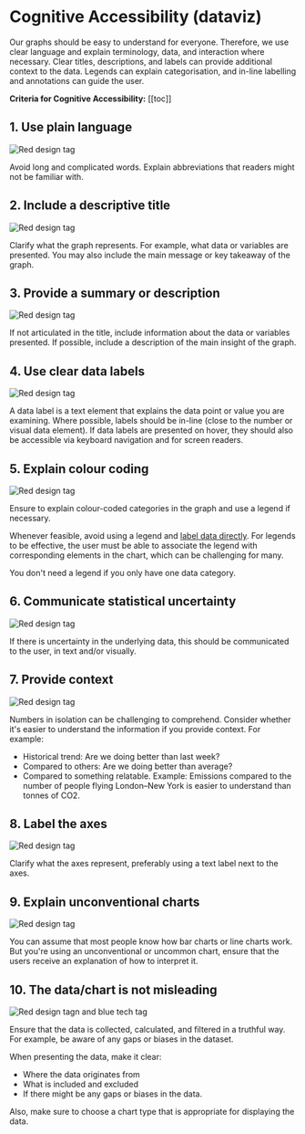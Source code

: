 # Cognitive Accessibility (dataviz)

Our graphs should be easy to understand for everyone. Therefore, we use clear language and explain terminology, data, and interaction where necessary. Clear titles, descriptions, and labels can provide additional context to the data. Legends can explain categorisation, and in-line labelling and annotations can guide the user.

**Criteria for Cognitive Accessibility:**
[[toc]]

## 1. Use plain language
![Red design tag](/foundations/dataviz/tag-design.svg) 

Avoid long and complicated words. Explain abbreviations that readers might not be familiar with.

## 2. Include a descriptive title
![Red design tag](/foundations/dataviz/tag-design.svg) 

Clarify what the graph represents. For example, what data or variables are presented. You may also include the main message or key takeaway of the graph.

## 3. Provide a summary or description
![Red design tag](/foundations/dataviz/tag-design.svg) 

If not articulated in the title, include information about the data or variables presented. If possible, include a description of the main insight of the graph.

## 4. Use clear data labels
![Red design tag](/foundations/dataviz/tag-design.svg) 

A data label is a text element that explains the data point or value you are examining. Where possible, labels should be in-line (close to the number or visual data element). If data labels are presented on hover, they should also be accessible via keyboard navigation and for screen readers.

## 5. Explain colour coding
![Red design tag](/foundations/dataviz/tag-design.svg) 

Ensure to explain colour-coded categories in the graph and use a legend if necessary.

Whenever feasible, avoid using a legend and [label data directly](https://depictdatastudio.com/accessibility-quick-wins-remove-legends-and-directly-label/). For legends to be effective, the user must be able to associate the legend with corresponding elements in the chart, which can be challenging for many.

You don't need a legend if you only have one data category.

## 6. Communicate statistical uncertainty
![Red design tag](/foundations/dataviz/tag-design.svg) 

If there is uncertainty in the underlying data, this should be communicated to the user, in text and/or visually.

## 7. Provide context
![Red design tag](/foundations/dataviz/tag-design.svg) 

Numbers in isolation can be challenging to comprehend. Consider whether it's easier to understand the information if you provide context. For example:
- Historical trend: Are we doing better than last week?
- Compared to others: Are we doing better than average?
- Compared to something relatable. Example: Emissions compared to the number of people flying London–New York is easier to understand than tonnes of CO2.

## 8. Label the axes
![Red design tag](/foundations/dataviz/tag-design.svg) 

Clarify what the axes represent, preferably using a text label next to the axes.

## 9. Explain unconventional charts
![Red design tag](/foundations/dataviz/tag-design.svg) 

You can assume that most people know how bar charts or line charts work. But you're using an unconventional or uncommon chart, ensure that the users receive an explanation of how to interpret it.

## 10. The data/chart is not misleading
![Red design tagn and blue tech tag](/foundations/dataviz/tag-design-and-tech.svg)

Ensure that the data is collected, calculated, and filtered in a truthful way. For example, be aware of any gaps or biases in the dataset.

When presenting the data, make it clear:
- Where the data originates from
- What is included and excluded
- If there might be any gaps or biases in the data.

Also, make sure to choose a chart type that is appropriate for displaying the data.